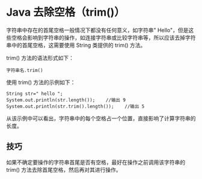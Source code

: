 # Java 去除空格（trim()）

字符串中存在的首尾空格一般情况下都没有任何意义，如字符串" Hello"，但是这些空格会影响到字符串的操作，如连接字符串或比较字符串等，所以应该去掉字符串中的首尾空格，这需要使用 String 类提供的 trim() 方法。

trim() 方法的语法形式如下：

```
字符串名.trim()
```

使用 trim() 方法的示例如下：

```
String str=" hello ";
System.out.println(str.length());    //输出 9
System.out.println(str.trim().length());    //输出 5
```

从该示例中可以看出，字符串中的每个空格占一个位置，直接影响了计算字符串的长度。

## 技巧

如果不确定要操作的字符串首尾是否有空格，最好在操作之前调用该字符串的 trim() 方法去除首尾空格，然后再对其进行操作。
